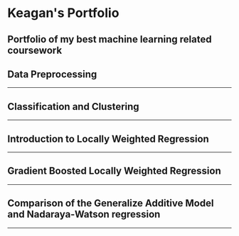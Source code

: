 # Keagan's Portfolio
Portfolio of my best machine learning related coursework
---

## Data Preprocessing
---

## Classification and Clustering
---

## Introduction to Locally Weighted Regression
---

## Gradient Boosted Locally Weighted Regression
---

## Comparison of the Generalize Additive Model and Nadaraya-Watson regression
---
